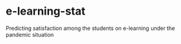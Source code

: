 # e-learning-stat
Predicting satisfaction among the students on e-learning under the pandemic situation
